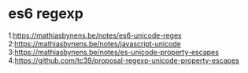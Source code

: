 # es6 regexp

1:https://mathiasbynens.be/notes/es6-unicode-regex
2:https://mathiasbynens.be/notes/javascript-unicode
3:https://mathiasbynens.be/notes/es-unicode-property-escapes
4:https://github.com/tc39/proposal-regexp-unicode-property-escapes
